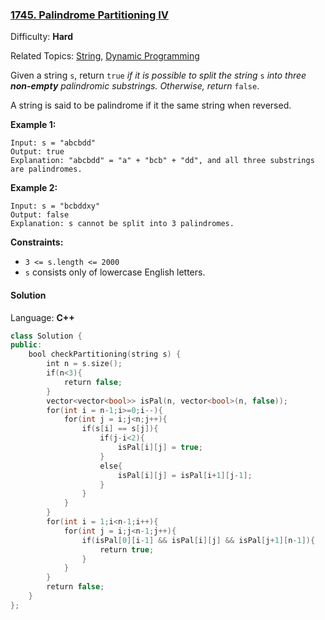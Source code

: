 ### [1745\. Palindrome Partitioning IV](https://leetcode.com/problems/palindrome-partitioning-iv/)

Difficulty: **Hard**  

Related Topics: [String](https://leetcode.com/tag/string/), [Dynamic Programming](https://leetcode.com/tag/dynamic-programming/)


Given a string `s`, return `true` _if it is possible to split the string_ `s` _into three **non-empty** palindromic substrings. Otherwise, return_ `false`.​​​​​

A string is said to be palindrome if it the same string when reversed.

**Example 1:**

```
Input: s = "abcbdd"
Output: true
Explanation: "abcbdd" = "a" + "bcb" + "dd", and all three substrings are palindromes.
```

**Example 2:**

```
Input: s = "bcbddxy"
Output: false
Explanation: s cannot be split into 3 palindromes.
```

**Constraints:**

*   `3 <= s.length <= 2000`
*   `s`​​​​​​ consists only of lowercase English letters.


#### Solution

Language: **C++**

```c++
class Solution {
public:
    bool checkPartitioning(string s) {
        int n = s.size();
        if(n<3){
            return false;
        }
        vector<vector<bool>> isPal(n, vector<bool>(n, false));
        for(int i = n-1;i>=0;i--){
            for(int j = i;j<n;j++){
                if(s[i] == s[j]){
                    if(j-i<2){
                        isPal[i][j] = true;
                    }
                    else{
                        isPal[i][j] = isPal[i+1][j-1];
                    }
                }
            }
        }
        for(int i = 1;i<n-1;i++){
            for(int j = i;j<n-1;j++){
                if(isPal[0][i-1] && isPal[i][j] && isPal[j+1][n-1]){
                    return true;
                }
            }
        }
        return false;
    }
};
```